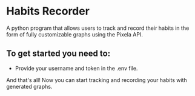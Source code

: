# Habits Recorder<br>

A python program that allows users to track and record their habits in the form of fully customizable graphs using the Pixela API.

## To get started you need to:
+ Provide your username and token in the .env file.

And that's all! Now you can start tracking and recording your habits with generated graphs.

